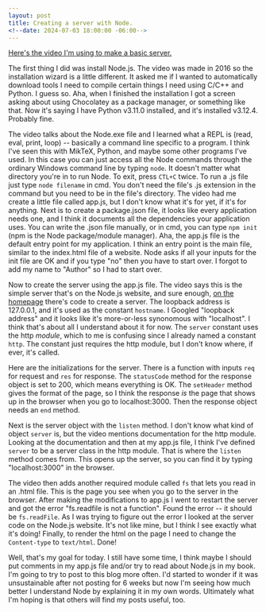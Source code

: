 ```yaml
---
layout: post
title: Creating a server with Node.
<!--date: 2024-07-03 18:00:00 -06:00-->
---
```

[Here's the video I'm using to make a basic server.](https://www.youtube.com/watch?v=U8XF6AFGqlc)

The first thing I did was install Node.js.  The video was made in 2016 so the installation wizard is a little different.  It asked me if I wanted to automatically download tools I need to compile certain things I need using C/C++ and Python.  I guess so.  Aha, when I finished the installation I got a screen asking about using Chocolatey as a package manager, or something like that.  Now it's saying I have Python v3.11.0 installed, and it's installed v3.12.4.  Probably fine.

The video talks about the Node.exe file and I learned what a REPL is (read, eval, print, loop) -- basically a command line specific to a program.  I think I've seen this with MikTeX, Python, and maybe some other programs I've used.  In this case you can just access all the Node commands through the ordinary Windows command line by typing `node`.  It doesn't matter what directory you're in to run Node.  To exit, press `CTL+C` twice.  To run a .js file just type `node filename` in cmd.  You don't need the file's .js extension in the command but you need to be in the file's directory.  The video had me create a little file called app.js, but I don't know what it's for yet, if it's for anything.  Next is to create a package.json file, it looks like every application needs one, and I think it documents all the dependencies your application uses.  You can write the .json file manually, or in cmd, you can type `npm init` (npm is the Node package/module manager).  Aha, the app.js file is the default entry point for my application.  I think an entry point is the main file, similar to the index.html file of a website.  Node asks if all your inputs for the init file are OK and if you type "no" then you have to start over.  I forgot to add my name to "Author" so I had to start over.

Now to create the server using the app.js file.  The video says this is the simple server that's on the Node.js website, and sure enough, [on the homepage](https://nodejs.org/en) there's code to create a server.  The loopback address is 127.0.0.1, and it's used as the constant `hostname`.  I Googled "loopback address" and it looks like it's more-or-less synonomous with "localhost".  I think that's about all I understand about it for now.  The `server` constant uses the http *module*, which to me is confusing since I already named a constant `http`.  The constant just requires the http module, but I don't know where, if ever, it's called.

Here are the initializations for the server.  There is a function with inputs `req` for request and `res` for response.  The `statusCode` method for the response object is set to 200, which means everything is OK.  The `setHeader` method gives the format of the page, so I think the response *is* the page that shows up in the browser when you go to localhost:3000.  Then the response object needs an `end` method.

Next is the server object with the `listen` method.  I don't know what kind of object `server` is, but the video mentions documentation for the http module.  Looking at the documentation and then at my app.js file, I think I've defined `server` to be a server class in the http module.  That is where the `listen` method comes from.  This opens up the server, so you can find it by typing "localhost:3000" in the browser.

The video then adds another required module called `fs` that lets you read in an .html file.  This is the page you see when you go to the server in the browser.  After making the modifications to app.js I went to restart the server and got the error "fs.readfile is not a function".  Found the error -- it should be `fs.readFile`.  As I was trying to figure out the error I looked at the server code on the Node.js website.  It's not like mine, but I think I see exactly what it's doing!  Finally, to render the html on the page I need to change the `Content-type` to `text/html`.  Done!

Well, that's my goal for today.  I still have some time, I think maybe I should put comments in my app.js file and/or try to read about Node.js in my book.  I'm going to try to post to this blog more often.  I'd started to wonder if it was unsustainable after not posting for 6 weeks but now I'm seeing how much better I understand Node by explaining it in my own words.  Ultimately what I'm hoping is that others will find my posts useful, too.